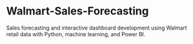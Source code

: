 # Walmart-Sales-Forecasting
Sales forecasting and interactive dashboard development using Walmart retail data with Python, machine learning, and Power BI.
